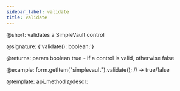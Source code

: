 ```yaml
---
sidebar_label: validate
title: validate
---          
```


@short: validates a SimpleVault control

@signature: {'validate(): boolean;'}
 
@returns:
param   boolean     true - if a control is valid, otherwise false

@example:
form.getItem("simplevault").validate();
// -> true/false

@template: api_method
@descr:



